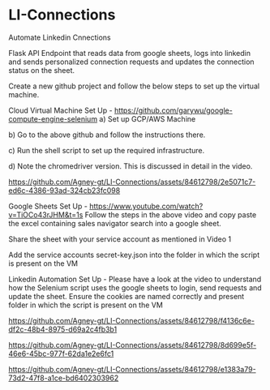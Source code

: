 # LI-Connections
Automate Linkedin Cnnections

Flask API Endpoint that reads data from google sheets, logs into linkedin and sends personalized connection requests and updates the connection status on the sheet.

Create a new github project and follow the below steps to set up the virtual machine.

Cloud Virtual Machine Set Up - https://github.com/garywu/google-compute-engine-selenium
a) Set up GCP/AWS Machine

b) Go to the above github and follow the instructions there.

c) Run the shell script to set up the required infrastructure.

d) Note the chromedriver version. This is discussed in detail in the video.


https://github.com/Agney-gt/LI-Connections/assets/84612798/2e5071c7-ed6c-4386-93ad-324cb23fc098


Google Sheets Set Up - https://www.youtube.com/watch?v=TiOCo43rJHM&t=1s
Follow the steps in the above video and copy paste the excel containing sales navigator search into a google sheet.

Share the sheet with your service account as mentioned in Video 1

Add the service accounts secret-key.json into the folder in which the script is present on the VM

Linkedin Automation Set Up - Please have a look at the video to understand how the Selenium script uses the google sheets to login, send requests and update the sheet.
Ensure the cookies are named correctly and present folder in which the script is present on the VM









https://github.com/Agney-gt/LI-Connections/assets/84612798/f4136c6e-df2c-48b4-8975-d69a2c4fb3b1



https://github.com/Agney-gt/LI-Connections/assets/84612798/8d699e5f-46e6-45bc-977f-62da1e2e6fc1



https://github.com/Agney-gt/LI-Connections/assets/84612798/e1383a79-73d2-47f8-a1ce-bd6402303962


